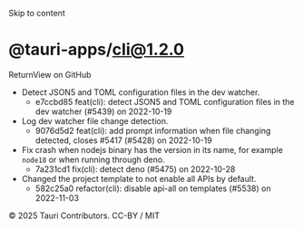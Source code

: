 Skip to content
# @tauri-apps/cli@1.2.0
ReturnView on GitHub
  * Detect JSON5 and TOML configuration files in the dev watcher. 
    * e7ccbd85 feat(cli): detect JSON5 and TOML configuration files in the dev watcher (#5439) on 2022-10-19
  * Log dev watcher file change detection. 
    * 9076d5d2 feat(cli): add prompt information when file changing detected, closes #5417 (#5428) on 2022-10-19
  * Fix crash when nodejs binary has the version in its name, for example `node18` or when running through deno. 
    * 7a231cd1 fix(cli): detect deno (#5475) on 2022-10-28
  * Changed the project template to not enable all APIs by default. 
    * 582c25a0 refactor(cli): disable api-all on templates (#5538) on 2022-11-03


© 2025 Tauri Contributors. CC-BY / MIT
